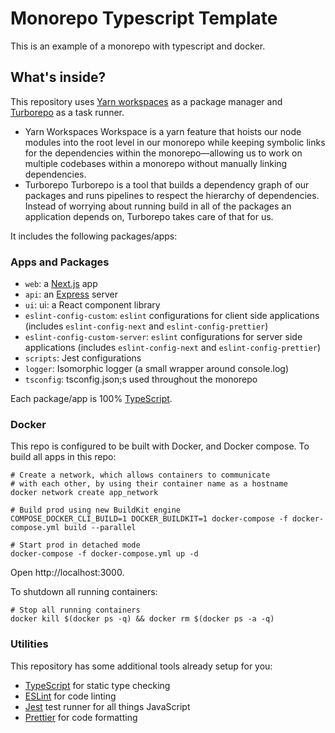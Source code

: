 # Monorepo Typescript Template

This is an example of a monorepo with typescript and docker.

## What's inside?

This repository uses [Yarn workspaces](https://classic.yarnpkg.com/lang/en/) as a package manager and [Turborepo](https://turborepo.org/) as a task runner.

- Yarn Workspaces
  Workspace is a yarn feature that hoists our node modules into the root level in our monorepo while keeping symbolic links for the dependencies within the monorepo—allowing us to work on multiple codebases within a monorepo without manually linking dependencies.
- Turborepo
  Turborepo is a tool that builds a dependency graph of our packages and runs pipelines to respect the hierarchy of dependencies. Instead of worrying about running build in all of the packages an application depends on, Turborepo takes care of that for us.

It includes the following packages/apps:

### Apps and Packages

- `web`: a [Next.js](https://nextjs.org) app
- `api`: an [Express](https://expressjs.com/) server
- `ui`: ui: a React component library
- `eslint-config-custom`: `eslint` configurations for client side applications (includes `eslint-config-next` and `eslint-config-prettier`)
- `eslint-config-custom-server`: `eslint` configurations for server side applications (includes `eslint-config-next` and `eslint-config-prettier`)
- `scripts`: Jest configurations
- `logger`: Isomorphic logger (a small wrapper around console.log)
- `tsconfig`: tsconfig.json;s used throughout the monorepo

Each package/app is 100% [TypeScript](https://www.typescriptlang.org/).

### Docker

This repo is configured to be built with Docker, and Docker compose. To build all apps in this repo:

```
# Create a network, which allows containers to communicate
# with each other, by using their container name as a hostname
docker network create app_network

# Build prod using new BuildKit engine
COMPOSE_DOCKER_CLI_BUILD=1 DOCKER_BUILDKIT=1 docker-compose -f docker-compose.yml build --parallel

# Start prod in detached mode
docker-compose -f docker-compose.yml up -d
```

Open http://localhost:3000.

To shutdown all running containers:

```
# Stop all running containers
docker kill $(docker ps -q) && docker rm $(docker ps -a -q)
```

### Utilities

This repository has some additional tools already setup for you:

- [TypeScript](https://www.typescriptlang.org/) for static type checking
- [ESLint](https://eslint.org/) for code linting
- [Jest](https://jestjs.io) test runner for all things JavaScript
- [Prettier](https://prettier.io) for code formatting
